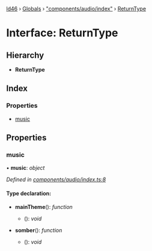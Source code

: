 [ld46](../README.md) › [Globals](../globals.md) › ["components/audio/index"](../modules/_components_audio_index_.md) › [ReturnType](_components_audio_index_.returntype.md)

# Interface: ReturnType

## Hierarchy

* **ReturnType**

## Index

### Properties

* [music](_components_audio_index_.returntype.md#music)

## Properties

###  music

• **music**: *object*

*Defined in [components/audio/index.ts:8](https://github.com/jrod-disco/ld46-keepalive/blob/0d14d56/src/components/audio/index.ts#L8)*

#### Type declaration:

* **mainTheme**(): *function*

  * (): *void*

* **somber**(): *function*

  * (): *void*
